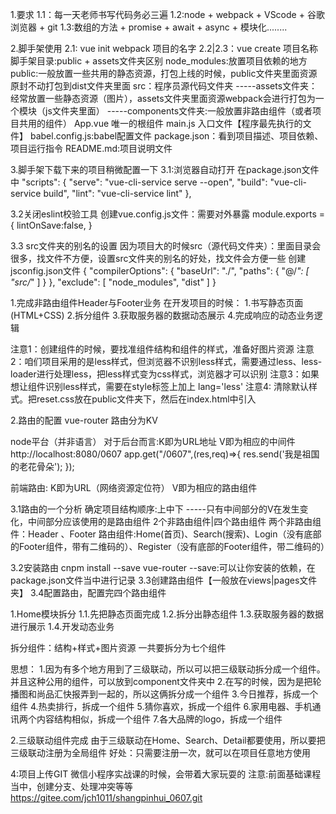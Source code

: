 1.要求
1.1：每一天老师书写代码务必三遍
1.2:node + webpack + VScode + 谷歌浏览器 + git
1.3:数组的方法 + promise + await + async + 模块化........

2.脚手架使用
2.1: vue init webpack 项目的名字
2.2|2.3：vue create 项目名称
脚手架目录:public + assets文件夹区别
node_modules:放置项目依赖的地方
public:一般放置一些共用的静态资源，打包上线的时候，public文件夹里面资源原封不动打包到dist文件夹里面
src：程序员源代码文件夹
  -----assets文件夹：经常放置一些静态资源（图片），assets文件夹里面资源webpack会进行打包为一个模块（js文件夹里面）
  -----components文件夹:一般放置非路由组件（或者项目共用的组件）
    App.vue 唯一的根组件
    main.js 入口文件【程序最先执行的文件】
    babel.config.js:babel配置文件
    package.json：看到项目描述、项目依赖、项目运行指令
    README.md:项目说明文件


3.脚手架下载下来的项目稍微配置一下
3.1:浏览器自动打开
    在package.json文件中
    "scripts": {
        "serve": "vue-cli-service serve --open",
        "build": "vue-cli-service build",
        "lint": "vue-cli-service lint"
    },



3.2关闭eslint校验工具
创建vue.config.js文件：需要对外暴露
module.exports = {
   lintOnSave:false,
}

3.3 src文件夹的别名的设置
因为项目大的时候src（源代码文件夹）：里面目录会很多，找文件不方便，设置src文件夹的别名的好处，找文件会方便一些
创建jsconfig.json文件
{
    "compilerOptions": {
        "baseUrl": "./",
        "paths": {
            "@/*": [
                "src/*"
            ]
        }
    },
    "exclude": [
        "node_modules",
        "dist"
    ]
}



1.完成非路由组件Header与Footer业务
在开发项目的时候：
1.书写静态页面(HTML+CSS)
2.拆分组件
3.获取服务器的数据动态展示
4.完成响应的动态业务逻辑

注意1：创建组件的时候，要找准组件结构和组件的样式，准备好图片资源
注意2：咱们项目采用的是less样式，但浏览器不识别less样式，需要通过less、less-loader进行处理less，把less样式变为css样式，浏览器才可以识别
注意3：如果想让组件识别less样式，需要在style标签上加上 lang='less'
注意4: 清除默认样式。把reset.css放在public文件夹下，然后在index.html中引入  <link rel="stylesheet" href="<%= BASE_URL %>reset.css">




2.路由的配置
vue-router
路由分为KV

node平台（并非语言）
对于后台而言:K即为URL地址   V即为相应的中间件
http://localhost:8080/0607
app.get("/0607",(res,req)=>{
   res.send('我是祖国的老花骨朵');
});


前端路由:
K即为URL（网络资源定位符）
V即为相应的路由组件


3.1路由的一个分析
确定项目结构顺序:上中下 -----只有中间部分的V在发生变化，中间部分应该使用的是路由组件
2个非路由组件|四个路由组件
两个非路由组件：Header 、Footer
路由组件:Home(首页)、Search(搜索)、Login（没有底部的Footer组件，带有二维码的）、Register（没有底部的Footer组件，带二维码的）

3.2安装路由
 cnpm install --save vue-router 
--save:可以让你安装的依赖，在package.json文件当中进行记录
3.3创建路由组件【一般放在views|pages文件夹】
3.4配置路由，配置完四个路由组件





1.Home模块拆分
1.1.先把静态页面完成
1.2.拆分出静态组件
1.3.获取服务器的数据进行展示
1.4.开发动态业务

拆分组件：结构+样式+图片资源
一共要拆分为七个组件

思想：
1.因为有多个地方用到了三级联动，所以可以把三级联动拆分成一个组件。并且这种公用的组件，可以放到component文件夹中
2.在写的时候，因为是把轮播图和尚品汇快报弄到一起的，所以这俩拆分成一个组件
3.今日推荐，拆成一个组件
4.热卖排行，拆成一个组件
5.猜你喜欢，拆成一个组件
6.家用电器、手机通讯两个内容结构相似，拆成一个组件
7.各大品牌的logo，拆成一个组件


2.三级联动组件完成
由于三级联动在Home、Search、Detail都要使用，所以要把三级联动注册为全局组件
好处：只需要注册一次，就可以在项目任意地方使用















     
    


4:项目上传GIT
微信小程序实战课的时候，会带着大家玩耍的
注意:前面基础课程当中，创建分支、处理冲突等等
https://gitee.com/jch1011/shangpinhui_0607.git


